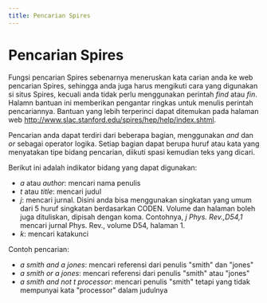 ```yaml
---
title: Pencarian Spires
---
```


# Pencarian Spires

Fungsi pencarian Spires sebenarnya meneruskan kata carian anda ke web pencarian Spires, sehingga anda juga harus mengikuti cara yang digunakan si situs Spires, kecuali anda tidak perlu menggunakan perintah *find* atau *fin*. Halamn bantuan ini memberikan pengantar ringkas untuk menulis perintah pencariannya. Bantuan yang lebih terperinci dapat ditemukan pada halaman web http://www.slac.stanford.edu/spires/hep/help/index.shtml.

Pencarian anda dapat terdiri dari beberapa bagian, menggunakan *and* dan *or* sebagai operator logika. Setiap bagian dapat berupa huruf atau kata yang menyatakan tipe bidang pencarian, diikuti spasi kemudian teks yang dicari.

Berikut ini adalah indikator bidang yang dapat digunakan:

-   *a* atau *author*: mencari nama penulis
-   *t* atau *title*: mencari judul
-   *j*: mencari jurnal. Disini anda bisa menggunakan singkatan yang umum dari 5 huruf singkatan berdasarkan CODEN. Volume dan halaman boleh juga dituliskan, dipisah dengan koma. Contohnya, *j Phys. Rev.,D54,1* mencari jurnal Phys. Rev., volume D54, halaman 1.
-   *k*: mencari katakunci

Contoh pencarian:

-   *a smith and a jones*: mencari referensi dari penulis "smith" dan "jones"
-   *a smith or a jones*: mencari referensi dari penulis "smith" atau "jones"
-   *a smith and not t processor*: mencari penulis "smith" tetapi yang tidak mempunyai kata "processor" dalam judulnya

